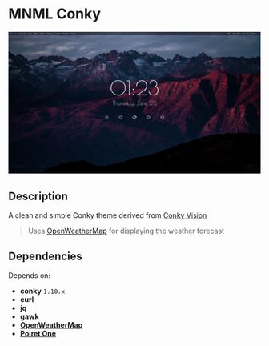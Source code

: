 # MNML Conky
![Preview](https://github.com/VaughnValle/demo/blob/master/preview.png)

## Description
A clean and simple Conky theme derived from [Conky Vision](https://github.com/zagortenay333/conky-Vision)
>Uses [OpenWeatherMap](http://openweathermap.org) for displaying the weather forecast

## Dependencies
Depends on:
* __conky__ ```1.10.x```
* __curl__
* __jq__
* __gawk__
* __[OpenWeatherMap](http://openweathermap.org)__ 
* __[Poiret One](https://fonts.google.com/specimen/Poiret+One)__
